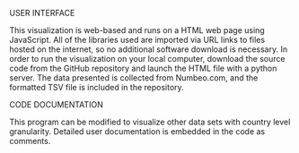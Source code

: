USER INTERFACE

This visualization is web-based and runs on a HTML web page using JavaScript. All of the libraries used are imported via URL links to files hosted on the internet, so
no additional software download is necessary. In order to run the visualization on your local computer, download the source code from the GitHub repository and launch the HTML file with a python server. The data presented is collected from Numbeo.com, and the formatted TSV file is included in the repository.
 
CODE DOCUMENTATION

This program can be modified to visualize other data sets with country level granularity. Detailed user documentation is embedded in the code as comments.
